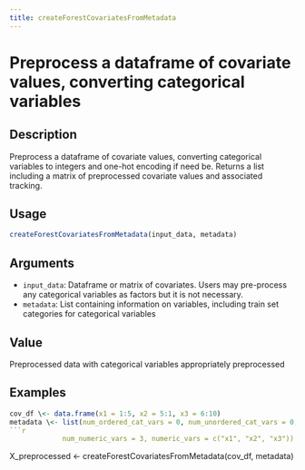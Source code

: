 ```yaml
---
title: createForestCovariatesFromMetadata
---
```


# Preprocess a dataframe of covariate values, converting categorical variables

## Description

Preprocess a dataframe of covariate values, converting categorical variables
to integers and one-hot encoding if need be. Returns a list including a
matrix of preprocessed covariate values and associated tracking.

## Usage

```r
createForestCovariatesFromMetadata(input_data, metadata)
```

## Arguments

* `input_data`: Dataframe or matrix of covariates. Users may pre-process any
categorical variables as factors but it is not necessary.
* `metadata`: List containing information on variables, including train set
categories for categorical variables

## Value

Preprocessed data with categorical variables appropriately preprocessed

## Examples

```r
cov_df \<- data.frame(x1 = 1:5, x2 = 5:1, x3 = 6:10)
metadata \<- list(num_ordered_cat_vars = 0, num_unordered_cat_vars = 0, 
```r
             num_numeric_vars = 3, numeric_vars = c("x1", "x2", "x3"))
```
X_preprocessed \<- createForestCovariatesFromMetadata(cov_df, metadata)
```

